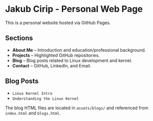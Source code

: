# Jakub Cirip - Personal Web Page

This is a personal website hosted via GitHub Pages.

## Sections

- **About Me** – Introduction and education/professional background.
- **Projects** – Highlighted GitHub repositories.
- **Blog** – Blog posts related to Linux development and kernel.
- **Contact** – GitHub, LinkedIn, and Email.

## Blog Posts

- `Linux Kernel Intro`
- `Understanding the Linux Kernel`

The blog HTML files are located in `assets/blogs/` and referenced from `index.html` and `blogs.html`.

